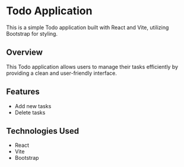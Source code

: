 # Todo Application

This is a simple Todo application built with React and Vite, utilizing Bootstrap for styling.

## Overview

This Todo application allows users to manage their tasks efficiently by providing a clean and user-friendly interface.

## Features

- Add new tasks
- Delete tasks

## Technologies Used

- React
- Vite
- Bootstrap
